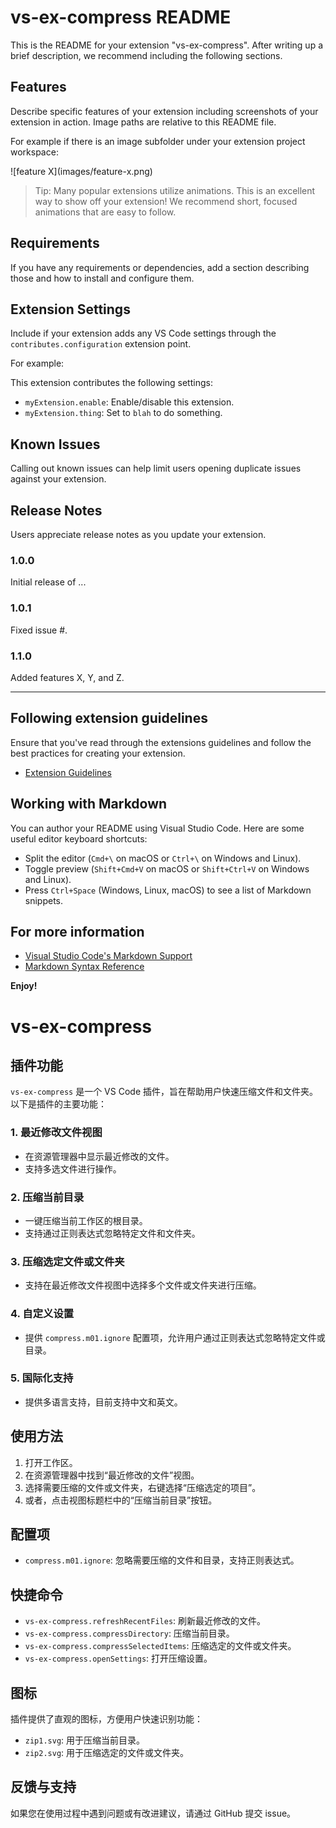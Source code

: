 # vs-ex-compress README

This is the README for your extension "vs-ex-compress". After writing up a brief description, we recommend including the following sections.

## Features

Describe specific features of your extension including screenshots of your extension in action. Image paths are relative to this README file.

For example if there is an image subfolder under your extension project workspace:

\!\[feature X\]\(images/feature-x.png\)

> Tip: Many popular extensions utilize animations. This is an excellent way to show off your extension! We recommend short, focused animations that are easy to follow.

## Requirements

If you have any requirements or dependencies, add a section describing those and how to install and configure them.

## Extension Settings

Include if your extension adds any VS Code settings through the `contributes.configuration` extension point.

For example:

This extension contributes the following settings:

* `myExtension.enable`: Enable/disable this extension.
* `myExtension.thing`: Set to `blah` to do something.

## Known Issues

Calling out known issues can help limit users opening duplicate issues against your extension.

## Release Notes

Users appreciate release notes as you update your extension.

### 1.0.0

Initial release of ...

### 1.0.1

Fixed issue #.

### 1.1.0

Added features X, Y, and Z.

---

## Following extension guidelines

Ensure that you've read through the extensions guidelines and follow the best practices for creating your extension.

* [Extension Guidelines](https://code.visualstudio.com/api/references/extension-guidelines)

## Working with Markdown

You can author your README using Visual Studio Code. Here are some useful editor keyboard shortcuts:

* Split the editor (`Cmd+\` on macOS or `Ctrl+\` on Windows and Linux).
* Toggle preview (`Shift+Cmd+V` on macOS or `Shift+Ctrl+V` on Windows and Linux).
* Press `Ctrl+Space` (Windows, Linux, macOS) to see a list of Markdown snippets.

## For more information

* [Visual Studio Code's Markdown Support](http://code.visualstudio.com/docs/languages/markdown)
* [Markdown Syntax Reference](https://help.github.com/articles/markdown-basics/)

**Enjoy!**

# vs-ex-compress

## 插件功能

`vs-ex-compress` 是一个 VS Code 插件，旨在帮助用户快速压缩文件和文件夹。以下是插件的主要功能：

### 1. 最近修改文件视图
- 在资源管理器中显示最近修改的文件。
- 支持多选文件进行操作。

### 2. 压缩当前目录
- 一键压缩当前工作区的根目录。
- 支持通过正则表达式忽略特定文件和文件夹。

### 3. 压缩选定文件或文件夹
- 支持在最近修改文件视图中选择多个文件或文件夹进行压缩。

### 4. 自定义设置
- 提供 `compress.m01.ignore` 配置项，允许用户通过正则表达式忽略特定文件或目录。

### 5. 国际化支持
- 提供多语言支持，目前支持中文和英文。

## 使用方法

1. 打开工作区。
2. 在资源管理器中找到“最近修改的文件”视图。
3. 选择需要压缩的文件或文件夹，右键选择“压缩选定的项目”。
4. 或者，点击视图标题栏中的“压缩当前目录”按钮。

## 配置项

- `compress.m01.ignore`: 忽略需要压缩的文件和目录，支持正则表达式。

## 快捷命令

- `vs-ex-compress.refreshRecentFiles`: 刷新最近修改的文件。
- `vs-ex-compress.compressDirectory`: 压缩当前目录。
- `vs-ex-compress.compressSelectedItems`: 压缩选定的文件或文件夹。
- `vs-ex-compress.openSettings`: 打开压缩设置。

## 图标

插件提供了直观的图标，方便用户快速识别功能：
- `zip1.svg`: 用于压缩当前目录。
- `zip2.svg`: 用于压缩选定的文件或文件夹。

## 反馈与支持

如果您在使用过程中遇到问题或有改进建议，请通过 GitHub 提交 issue。
